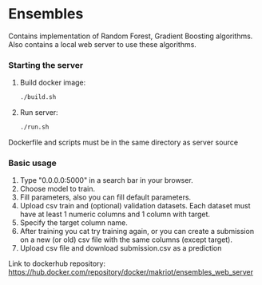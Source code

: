 # Ensembles
Contains implementation of Random Forest, Gradient Boosting algorithms. Also contains a local web server to use these algorithms.

### Starting the server
1. Build docker image:
   ```bash
   ./build.sh
   ```
2. Run server:
   ```bash
   ./run.sh
   ```
Dockerfile and scripts must be in the same directory as server source

### Basic usage
1. Type "0.0.0.0:5000" in a search bar in your browser.
2. Choose model to train.
3. Fill parameters, also you can fill default parameters.
4. Upload csv train and (optional) validation datasets. Each dataset must have at least 1 numeric columns and 1 column with target.
5. Specify the target column name.
6. After training you cat try training again, or you can create a submission on a new (or old) csv file with the same columns (except target).
7. Upload csv file and download submission.csv as a prediction


Link to dockerhub repository: https://hub.docker.com/repository/docker/makriot/ensembles_web_server
